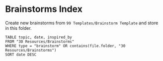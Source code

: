 # Brainstorms Index

Create new brainstorms from `99 Templates/Brainstorm Template` and store in this folder.

```dataview
TABLE topic, date, inspired_by
FROM "30 Resources/Brainstorms"
WHERE type = "brainstorm" OR contains(file.folder, "30 Resources/Brainstorms")
SORT date DESC
```


